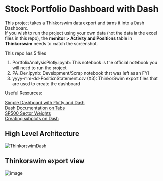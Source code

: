 # Stock Portfolio Dashboard with Dash

This project takes a Thinkorswim data export and turns it into a Dash Dashboard. <br>
If you wish to run the project using your own data (not the data in the excel files in this repo), the **monitor > Activity and Positions** table in **Thinkorswim** needs to match the screenshot. <br>

This repo has 5 files
1. PortfolioAnalysisPlotly.ipynb: This notebook is the official notebook you will need to run the project
2. PA_Dev.ipynb: Development/Scrap notebook that was left as an FYI
3. yyyy-mm-dd-PositionStatement.csv (X3): ThinkorSwim export files that are used to create the dashboard

Useful Resources: 

[Simple Dashboard with Plotly and Dash](https://towardsdatascience.com/create-a-simple-dashboard-with-plotly-dash-8f385ba1dd6d) <br>
[Dash Documentation on Tabs](https://dash.plotly.com/dash-core-components/tabs) <br>
[SP500 Sector Weights](https://www.spglobal.com/spdji/en/indices/equity/sp-500/#data)  <br>
[Creating subplots on Dash](https://community.plotly.com/t/solved-how-to-create-subplots-using-plotly-express/52418)


## High Level Architecture
![ThinkorswimDash](https://user-images.githubusercontent.com/53913862/204049273-37558f92-8aae-42ab-b0f7-6723bf23f690.png)

## Thinkorswim export view
![image](https://user-images.githubusercontent.com/53913862/204049237-b5a4cf27-a592-4e24-9524-8a799a5d34cf.png)


